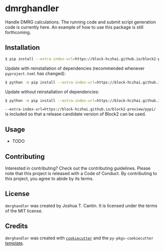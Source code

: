 # dmrghandler

Handle DMRG calculations. The running code and submit script generation code is currently here. An example of how to use this package is still forthcoming.

## Installation

```bash
$ pip install --extra-index-url=https://block-hczhai.github.io/block2-preview/pypi/ git+https://github.com/jtcantin/dmrghandler
```

Update with reinstallation of dependencies (recommended whenever `pyproject.toml` has changed):
```bash
$ python -m pip install --extra-index-url=https://block-hczhai.github.io/block2-preview/pypi/ --force-reinstall git+https://github.com/jtcantin/dmrghandler
```

Update without reinstallation of dependencies:
```bash
$ python -m pip install --extra-index-url=https://block-hczhai.github.io/block2-preview/pypi/ --force-reinstall --no-deps git+https://github.com/jtcantin/dmrghandler
```

`--extra-index-url=https://block-hczhai.github.io/block2-preview/pypi/` is included so that a release candidate version of Block2 can be used.

## Usage

- TODO

## Contributing

Interested in contributing? Check out the contributing guidelines. Please note that this project is released with a Code of Conduct. By contributing to this project, you agree to abide by its terms.

## License

`dmrghandler` was created by Joshua T. Cantin. It is licensed under the terms of the MIT license.

## Credits

`dmrghandler` was created with [`cookiecutter`](https://cookiecutter.readthedocs.io/en/latest/) and the `py-pkgs-cookiecutter` [template](https://github.com/py-pkgs/py-pkgs-cookiecutter).
